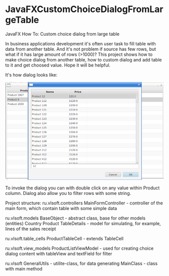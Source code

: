 # JavaFXCustomChoiceDialogFromLargeTable
JavaFX How To: Custom choice dialog from large table

In business applications development it's often user task to fill table with data from another table.
And it's not problem if source has few rows, but what if it has large amount of rows (>1000)?
This project shows how to make choice dialog from another table, how to custom dialog and add table to it and get choosed value.
Hope it will be helpful.

It's how dialog looks like:

![Alt text](screen.png "a title")

To invoke the dialog you can with double click on any value within Product column.
Dialog also allow you to filter rows with some string.

Project structure:
ru.vlsoft.controllers
  MainFormController - controller of the main form, which contain table with some simple data
  
ru.vlsoft.models
  BaseObject - abstract class, base for other models (entities)
  Country
  Product
  TableDetails - model for simulating, for example, lines of the sales receipt
  
ru.vlsoft.table_cells
  ProductTableCell - extends TableCell
  
ru.vlsoft.view_models
  ProductListViewModel - used for creating choice dialog content with tableView and textField for filter
  
ru.vlsoft
  GeneralUtils - utilite-class, for data generating
  MainClass - class with main method

